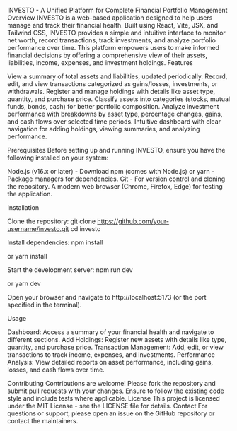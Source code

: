 INVESTO - A Unified Platform for Complete Financial Portfolio Management
Overview
INVESTO is a web-based application designed to help users manage and track their financial health. Built using React, Vite, JSX, and Tailwind CSS, INVESTO provides a simple and intuitive interface to monitor net worth, record transactions, track investments, and analyze portfolio performance over time. This platform empowers users to make informed financial decisions by offering a comprehensive view of their assets, liabilities, income, expenses, and investment holdings.
Features

View a summary of total assets and liabilities, updated periodically.
Record, edit, and view transactions categorized as gains/losses, investments, or withdrawals.
Register and manage holdings with details like asset type, quantity, and purchase price.
Classify assets into categories (stocks, mutual funds, bonds, cash) for better portfolio composition.
Analyze investment performance with breakdowns by asset type, percentage changes, gains, and cash flows over selected time periods.
Intuitive dashboard with clear navigation for adding holdings, viewing summaries, and analyzing performance.

Prerequisites
Before setting up and running INVESTO, ensure you have the following installed on your system:

Node.js (v16.x or later) - Download
npm (comes with Node.js) or yarn - Package managers for dependencies.
Git - For version control and cloning the repository.
A modern web browser (Chrome, Firefox, Edge) for testing the application.

Installation

Clone the repository:
git clone https://github.com/your-username/investo.git
cd investo


Install dependencies:
npm install

or
yarn install


Start the development server:
npm run dev

or
yarn dev


Open your browser and navigate to http://localhost:5173 (or the port specified in the terminal).


Usage

Dashboard: Access a summary of your financial health and navigate to different sections.
Add Holdings: Register new assets with details like type, quantity, and purchase price.
Transaction Management: Add, edit, or view transactions to track income, expenses, and investments.
Performance Analysis: View detailed reports on asset performance, including gains, losses, and cash flows over time.

Contributing
Contributions are welcome! Please fork the repository and submit pull requests with your changes. Ensure to follow the existing code style and include tests where applicable.
License
This project is licensed under the MIT License - see the LICENSE file for details.
Contact
For questions or support, please open an issue on the GitHub repository or contact the maintainers.

